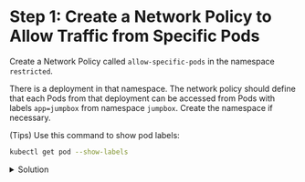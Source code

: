 # Step 1: Create a Network Policy to Allow Traffic from Specific Pods

Create a Network Policy called `allow-specific-pods` in the namespace `restricted`. 

There is a deployment in that namespace. The network policy should define that each Pods from that deployment can be accessed from Pods with labels `app=jumpbox` from namespace `jumpbox`. Create the namespace if necessary.

(Tips) Use this command to show pod labels: 

```bash
kubectl get pod --show-labels
```

<details>
  <summary>Solution</summary>

* Create the namespace if necessary: `kubectl create namespace restricted`

* Create a network policy:
```yaml
apiVersion: networking.k8s.io/v1
kind: NetworkPolicy
metadata:
  name: allow-specific-pods
  namespace: restricted
spec:
  podSelector:
    matchLabels:
      tier: commerce-frontend
  policyTypes:
  - Ingress
  ingress:
  - from:
    - namespaceSelector:
        matchLabels:
          kubernetes.io/metadata.name: restricted
      podSelector:
        matchLabels:
          app: jumpbox
```
</details>